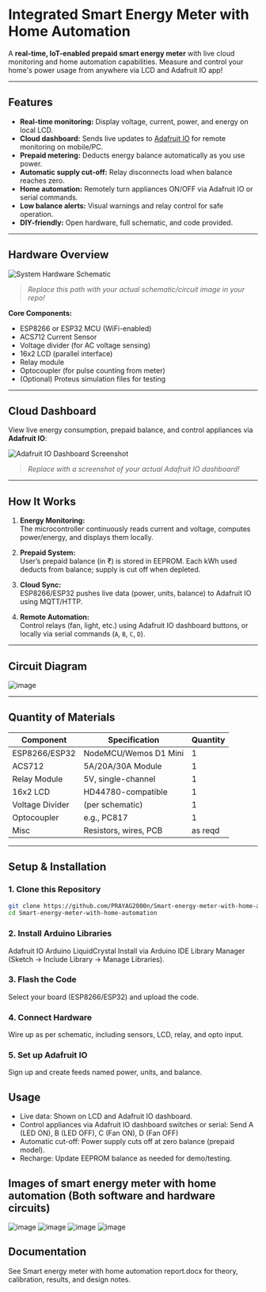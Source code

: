# Integrated Smart Energy Meter with Home Automation

A **real-time, IoT-enabled prepaid smart energy meter** with live cloud monitoring and home automation capabilities. Measure and control your home's power usage from anywhere via LCD and Adafruit IO app!

---

## Features

- **Real-time monitoring:** Display voltage, current, power, and energy on local LCD.
- **Cloud dashboard:** Sends live updates to [Adafruit IO](https://io.adafruit.com/) for remote monitoring on mobile/PC.
- **Prepaid metering:** Deducts energy balance automatically as you use power.
- **Automatic supply cut-off:** Relay disconnects load when balance reaches zero.
- **Home automation:** Remotely turn appliances ON/OFF via Adafruit IO or serial commands.
- **Low balance alerts:** Visual warnings and relay control for safe operation.
- **DIY-friendly:** Open hardware, full schematic, and code provided.

---

## Hardware Overview

![System Hardware Schematic](images/system_schematic.png)
> *Replace this path with your actual schematic/circuit image in your repo!*

**Core Components:**
- ESP8266 or ESP32 MCU (WiFi-enabled)
- ACS712 Current Sensor
- Voltage divider (for AC voltage sensing)
- 16x2 LCD (parallel interface)
- Relay module
- Optocoupler (for pulse counting from meter)
- (Optional) Proteus simulation files for testing

---

## Cloud Dashboard

View live energy consumption, prepaid balance, and control appliances via **Adafruit IO**:

![Adafruit IO Dashboard Screenshot](images/adafruit_dashboard.png)
> *Replace with a screenshot of your actual Adafruit IO dashboard!*

---

##  How It Works

1. **Energy Monitoring:**  
   The microcontroller continuously reads current and voltage, computes power/energy, and displays them locally.

2. **Prepaid System:**  
   User’s prepaid balance (in ₹) is stored in EEPROM. Each kWh used deducts from balance; supply is cut off when depleted.

3. **Cloud Sync:**  
   ESP8266/ESP32 pushes live data (power, units, balance) to Adafruit IO using MQTT/HTTP.

4. **Remote Automation:**  
   Control relays (fan, light, etc.) using Adafruit IO dashboard buttons, or locally via serial commands (`A`, `B`, `C`, `D`).

---

## Circuit Diagram

![image](https://github.com/user-attachments/assets/d58625c7-f9ef-4ea7-8f5a-054fff0587d0)


---

## Quantity of Materials

| Component         | Specification             | Quantity |
|-------------------|--------------------------|----------|
| ESP8266/ESP32     | NodeMCU/Wemos D1 Mini    | 1        |
| ACS712            | 5A/20A/30A Module        | 1        |
| Relay Module      | 5V, single-channel       | 1        |
| 16x2 LCD          | HD44780-compatible       | 1        |
| Voltage Divider   | (per schematic)          | 1        |
| Optocoupler       | e.g., PC817              | 1        |
| Misc              | Resistors, wires, PCB    | as reqd  |

---

## Setup & Installation

### 1. **Clone this Repository**
```sh
git clone https://github.com/PRAYAG2000n/Smart-energy-meter-with-home-automation.git
cd Smart-energy-meter-with-home-automation
```
### 2. Install Arduino Libraries
Adafruit IO Arduino
LiquidCrystal
Install via Arduino IDE Library Manager (Sketch → Include Library → Manage Libraries).

### 3. Flash the Code
Select your board (ESP8266/ESP32) and upload the code.

### 4. Connect Hardware
Wire up as per schematic, including sensors, LCD, relay, and opto input.

### 5. Set up Adafruit IO
Sign up and create feeds named power, units, and balance.

## Usage
- Live data: Shown on LCD and Adafruit IO dashboard.
- Control appliances via Adafruit IO dashboard switches or serial: Send A (LED ON), B (LED OFF), C (Fan ON), D (Fan OFF)
- Automatic cut-off: Power supply cuts off at zero balance (prepaid model).
- Recharge: Update EEPROM balance as needed for demo/testing.

## Images of smart energy meter with home automation (Both software and hardware circuits)
![image](https://github.com/user-attachments/assets/249d0f12-0d18-4a77-b0df-c6e34adb5b17)
![image](https://github.com/user-attachments/assets/ed8cded9-e101-4d37-82dc-6653429426f2)
![image](https://github.com/user-attachments/assets/d5ec1c08-9b09-4f39-a707-79da8cf8b88a)
![image](https://github.com/user-attachments/assets/9cc151f2-4a00-44ab-8099-54b0b6542504)


## Documentation
See Smart energy meter with home automation report.docx for theory, calibration, results, and design notes.



